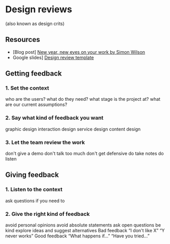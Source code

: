 # Design reviews

(also known as design crits)

## Resources
- [Blog post] [New year, new eyes on your work by Simon Wilson](http://www.ermlikeyeah.com/design-review-slides/)
- Google slides] [Design review template](https://docs.google.com/presentation/d/1hP0tlEawdwb0I-UI9s7_58SDpVKHBXC8apyESDaI3yI/edit?usp=sharing)

## Getting feedback
### 1. Set the context
who are the users?
what do they need?
what stage is the project at?
what are our current assumptions?
### 2. Say what kind of feedback you want
graphic design
interaction design
service design
content design
### 3. Let the team review the work
don't give a demo
don't talk too much
don't get defensive
do take notes
do listen

## Giving feedback
### 1. Listen to the context
ask questions if you need to
### 2. Give the right kind of feedback
avoid personal opinions
avoid absolute statements
ask open questions
be kind
explore ideas and suggest alternatives
Bad feedback
“I don't like X”
“Y never works”
Good feedback
“What happens if…”
“Have you tried…”

